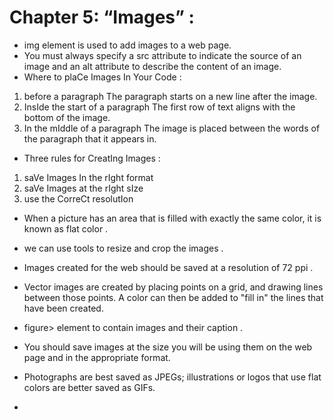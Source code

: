 # Chapter 5: “Images” :
-   img element is used to add images to a  web page.
- You must always specify a src attribute to indicate the source of an image and an alt attribute to describe the content of an image.
- Where to plaCe Images In Your Code :
1. before a paragraph The paragraph starts on a new line after the image.
2. InsIde the start of a paragraph The first row of text aligns with the bottom of the image.
3. In the mIddle of a paragraph The image is placed between the words of the paragraph that it appears in.
- Three rules for CreatIng Images :
1. saVe Images In the rIght format
2. saVe Images at the rIght sIze
3. use the CorreCt resolutIon

- When a picture has an area that is filled with exactly the same color, it is known as flat color .
- we can use tools to resize and crop the images .
- Images created for the web should be saved at a resolution of 72 ppi .
- Vector images are created by placing points on a grid, and drawing lines between those points. A color can then be added to "fill in" the lines that have been created.
- figure> element to contain images and their caption .


- You should save images at the size you will be using   them on the web page and in the appropriate format.
- Photographs are best saved as JPEGs; illustrations or  logos that use flat colors are better saved as GIFs.
- 



